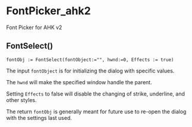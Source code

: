 # FontPicker_ahk2
Font Picker for AHK v2

## FontSelect()
```
fontObj := FontSelect(fontObject:="", hwnd:=0, Effects := true)
```

The input `fontObject` is for initializing the dialog with specific values.

The `hwnd` will make the specified window handle the parent.

Setting `Effects` to false will disable the changing of strike, underline, and other styles.

The return `fontObj` is generally meant for future use to re-open the dialog with the settings last used.